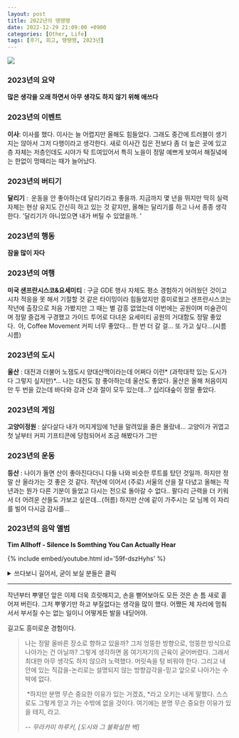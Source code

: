 ```yaml
---
layout: post
title: 2022년의 땡땡땡
date: 2022-12-29 21:09:00 +0900
categories: [Other, Life]
tags: [후기, 회고, 땡땡땡, 2023년]
---
```


![](https://cojette.files.wordpress.com/2023/12/yo.jpg)

### 2023년의 요약

**많은 생각을 오래 하면서 아무 생각도 하지 않기 위해 애쓰다**

### 2023년의 이벤트

**이사**: 이사를 했다. 이사는 늘 어렵지만 올해도 힘들었다. 그래도 중간에 트러블이 생기지는 않아서 그저 다행이라고 생각한다. 새로 이사간 집은 전보다 좀 더 높은 곳에 있고 층 자체는 저층인데도 시야가 탁 트여있어서 특히 노을이 정말 예쁘게 보여서 해질녘에는 한없이 멍때리는 때가 늘어났다.

### 2023년의 버티기

**달리기** : 운동을 안 좋아하는데 달리기라고 좋을까. 지금까지 몇 년을 뛰지만 딱히 실력 자체는 현상 유지도 간신히 하고 있는 것 같지만, 올해는 달리기를 하고 나서 종종 생각한다. '달리기가 아니었으면 내가 버틸 수 있었을까. '

### 2023년의 행동

**잠을 많이 자다**

### 2023년의 여행

**미국 샌프란시스코&요세미티** : 구글 GDE 행사 자체도 평소 경험하기 어려웠던 것이고 시차 적응을 못 해서 기절할 것 같은 타이밍이라 힘들었지만 흥미로웠고 샌프란시스코는 작년에 출장으로 처음 가봤지만 그 때는 별 감흥 없었는데 이번에는 공원이며 미술관이며 정말 즐겁게 구경했고 가이드 투어로 다녀온 요세미티 공원의 거대함도 정말 좋았다. 아, Coffee Movement 커피 너무 좋았다... 한 번 더 갈 걸... 또 가고 싶다...(시름시름)

### 2023년의 도시

**울산** : 대전과 더불어 노잼도시 양대산맥이라는데 어쩌다 이런* (과학대학 있는 도시가 다 그렇지 싶지만)*... 나는 대전도 참 좋아하는데 울산도 좋았다. 울산은 올해 처음이지만 두 번을 갔는데 바다와 강과 산과 절이 모두 있는데...? 십리대숲이 정말 좋았다.


### 2023년의 게임

**고양이정원** : 살다살다 내가 머지게임에 1년을 말려있을 줄은 몰랐네... 고양이가 귀엽고 첫 날부터 커피 기프티콘에 당첨되어서 조금 해봤다가 그만

### 2023년의 운동

**등산** : 나이가 들면 산이 좋아진다더니 다들 나와 비슷한 루트를 탔던 것일까. 하지만 정말 산 올라가는 것 좋은 것 같다. 작년에 이어서 (주로) 서울의 산을 잘 다녔고 올해는 작년과는 뭔가 다른 기분이 들었고 다시는 전으로 돌아갈 수 없다.. 팔다리 근력을 더 키워서 더 어려운 산들도 가보고 싶은데...(허름) 하지만 산에 같이 가주시는 모 님께 이 자리를 빌어 다시금 감사를...

### 2023년의 음악 앨범

**Tim Allhoff - Silence Is Somthing You Can Actually Hear**

{% include embed/youtube.html id='59f-dszHyhs' %}  



<details>
  <summary> 쓰다보니 길어서, 굳이 보실 분들은 클릭 </summary>
    <h3 id="2023-">2023년의 음악 변화</h3>
    <p>전보다 일렉트로니카와 (현대) 클래식을 더 듣게 되다 (feat. Apple Music)</p>
    <h3 id="2023-">2023년의 감정</h3>
    <p><strong>모멸감</strong>: 좋은 감정이면 좋겠지만... 다양한 모멸감을 겪고 사회생활을 n년 하면서 온갖 못 볼 꼴(?)을 봤지만 이런 감정은 또 새로웠다. 몇 번은 너무 신기해서 당시에는 이게 뭐지 했다가 그 상황을 벗어나서 생각하니 야 이건 아니지 같은 생각이 드는데 이걸 다양한 형태로 경험할 수 있다니 신기하기도 했고, 어이가 없기도 하고, 재밌기도 하고. 아마도 쉬이 잊히지는 않으리라. 뭐, 이런 경험이 나에게 자양분이 되겠지. 아마도-</p>
    <h3 id="2023-">2023년의 새로운 경험</h3>
    <p><strong>온라인 강의를 만들다</strong> : 온라인 강의 자체는 예전에도 몇 개 했지만 기획, 녹화, 편집까지 전체 과정을 혼자서 오롯이 진행해 본 것은 처음이었고, 정말 모든 각각의 분야에 전문가가 계시고 다들 정말 대단하시구나 하는 생각을 다시금 했었다. 하지만 어쨌든 무언가를 만들어봤고, 더 많은 사람들이 내가 오래 고민한 생각을 같이 나누고 도움이 되었으면 좋겠다. 여러분 연말연시의 소소한 배움과 성과를 원하시면 다들 <a href="https://cojette.github.io/posts/dawithchatgpt/">츄라이 츄라이</a>.</p>
    <h3 id="2023-">2023년의 브랜드</h3>
    <p><strong>카발리니(Cavalini)</strong> : 샌프란시스코 보타닉가든 갔을 때, 거기 앞에서 파는 굿즈들 도안이 너무 취향이었는데 포스터를 사오자니 구겨질 것 같고 티타월은 마음에 드는 도안이 없고 다른 페이퍼굿즈는 굳이 사고 싶지 않아서 울며 돌아왔는데 그게 이 브랜드의 제품이고 일부가 국내 수입이 되고 있었다. 그리고 못 본 포스터들도 너무 마음에 들어서 정말 동식물 포스터는 우르르 사려다 참고 몇 개만 사서 새로 이사간 집 (벽지 뜯어진 것도 가릴 겸)여기저기 신나게 붙였다. 어릴 때부터 백과사전 동식물도감 이런 거 좋아했던 취향 몇 십년만에 새삼 살아난 것...</p>
    <h3 id="2023-">2023년의 습관</h3>
    <p><strong>#읽고쓰는아침</strong> : 여전히 매일 아침마다 (5초라도) 책을 편다. (쓰는 건 발등에 불 떨어질 때 아니면 거의 안 한 것 같지만 ) 어느덧 5-6년 된 거 같은데...</p>
    <h3 id="2023-">2023년의 시도</h3>
    <p><strong>피아노를 다시 치다</strong> : 수십년만에(?) 피아노를 조금씩 다시 쳐봤고 이사 등으로 정신없어서 한동안 쉬었지만 조금씩 취미 삼아 칠 수 있겠다는 자신감이 붙었다(아쉽지만 실력에 자신감은 아니다). 관련한 몇 가지 단상은 <a href="https://cojette.github.io/tags/%ED%94%BC%EC%95%84%EB%85%B8/">여기</a>.</p>
    <h3 id="2023-">2023년의 검사</h3>
    <p><strong>ADHD 검사</strong> : 올 초에 몇 가지 생각이 들어 ADHD 검사를 받았다. 물론 내 주변 모두가 내가 ADHD일 리 없다고 했고 나 역시도 별로 그럴 것 같지는 않았다. 검사 결과도 역시 예상대로 아니었지만 몇 회의 상담과 CAT(종합 주의력 검사던가) 으로 검사를 받는 과정은 나름 새로웠고 재미있었다. 길게 글을 쓰려고 했는데 맨날 미루다 결국 올해 못 썼네. 나중에 기회 닿으면 쓰던가...</p>
    <h3 id="2023-">2023년의 어이없음</h3>
    <p><strong>야밤의 도어락 교체사건</strong> : 이사온 지 며칠 안 되어서, 갑자기 밤에 재활용 쓰레기를 버려야 한다는 게 생각나서 카드키만 가지고 나갔다. 밤 n시 이후에는 핸드폰을 안 쓰려고 핸드폰은 멀리 떨어뜨려두고 있어서, 핸드폰도 집에 둔 채로 그냥 맨발에 코트만 걸치고 털레털레 나갔는데. 이사가자마자 비번도 바꾸고 도어락도 리셋했던 와중에 비번을 까먹고 카드키는 리셋 후 등록을 안 한 것을 갖고 나가는 바람에(...) 쓰레기를 버린 후 집에 들어올 수 없었고... (중간에 험난한 과정을 지나) n시간이 지나 집에 겨우 들어왔고 결론은 야밤에 도어락 교체... ... 정말 쓸데없이 돈 날리려면 별 일이 다 있고 살다가 이리 황당한 일은 처음 겪고 그냥 핸드폰은 항상 착붙하고 다니기로 했다. 디지털 디톡스따위. (....)</p>
    <h3 id="2023-">2023년의 모임</h3>
    <p><strong>호연마을 여름 여행자와 집주인</strong> : 1x년간 거의 매년 여름, 그리고 그 외에도 가끔씩 쉬러 가서 정말로 리프레시를 하고 오는 곳 호연마을과, 여름 여행에서 함께 해주는 사람들, 올해 겨울과 여름에도 쉬고 왔고 여름 여행자 무리는 올해도 즐거웠어요. 두 분의 결혼식에 이 이름으로 화환을 보내면서 나도 새삼 감사함을 되새겼다.</p>
    <p><img src="https://cojette.files.wordpress.com/2023/12/kakaotalk_20231229_130140362.jpg?w=768" alt=""></p>
    <h3 id="2023-">2023년의 걱정</h3>
    <p>나의 모든 것이 손 틈 새로 빠져나갔구나, 내가 앞으로 뭘 할 수 있고 뭘 해야 할까, 생각했다.</p>
</details>

* * * * *

작년부터 뿌옇던 앞은 이제 더욱 흐릿해지고, 손을 뻗어보아도 모든 것은 손 틈 새로 흩어져 버린다. 그저 뿌옇기만 하고 부질없다는 생각을 많이 했다. 어쨌든 제 자리에 멈춰서서 부서질 수는 없는 일이니 어떻게든 발을 내딛어야.

길고도 흥미로운 경험이다.

> 나는 정말 올바른 장소로 향하고 있을까? 그저 엉뚱한 방향으로, 엉뚱한 방식으로 나아가는 건 아닐까? 그렇게 생각하면 몸 여기저기의 근육이 굳어버렸다. 그래서 최대한 아무 생각도 하지 않으려 노력했다. 머릿속을 텅 비워야 한다. 그리고 내 안에 있는 직감을-논리로는 설명되지 않는 방향감각을-믿고 앞으로 나아가는 수박에 없다.
>
>  *하지만 분명 무슨 중요한 이유가 있는 거겠죠, *라고 오키는 내게 말했다. 스스로도 그렇게 믿고 가는 수밖에 없을 것이다. 여기에는 분명 무슨 중요한 이유가 있을 테지, 라고.
>
> *-- 무라카미 하루키, [도시와 그 불확실한 벽]*
